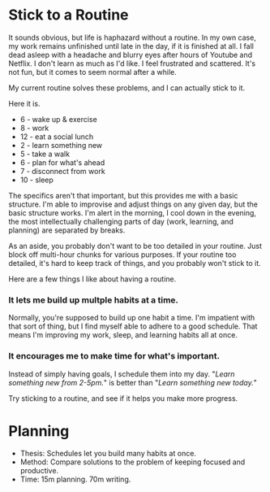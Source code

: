 # Stick to a Routine

It sounds obvious, but life is haphazard without a routine. In my own case, my work remains unfinished until late in the day, if it is finished at all. I fall dead asleep with a headache and blurry eyes after hours of Youtube and Netflix. I don't learn as much as I'd like. I feel frustrated and scattered. It's not fun, but it comes to seem normal after a while. 

My current routine solves these problems, and I can actually stick to it. 

Here it is.

- 6 - wake up & exercise
- 8 - work
- 12 - eat a social lunch
- 2 - learn something new
- 5 - take a walk
- 6 - plan for what's ahead
- 7 - disconnect from work
- 10 - sleep 

The specifics aren't that important, but this provides me with a basic structure. I'm able to improvise and adjust things on any given day, but the basic structure works. I'm alert in the morning, I cool down in the evening, the most intellectually challenging parts of day (work, learning, and planning) are separated by breaks. 

As an aside, you probably don't want to be too detailed in your routine. Just block off multi-hour chunks for various purposes. If your routine too detailed, it's hard to keep track of things, and you probably won't stick to it. 

Here are a few things I like about having a routine. 

### It lets me build up multple habits at a time. 
Normally, you're supposed to build up one habit a time. I'm impatient with that sort of thing, but I find myself able to adhere to a good schedule. That means I'm improving my work, sleep, and learning habits all at once. 

###  It encourages me to make time for what's important.
Instead of simply having goals, I schedule them into my day. "*Learn something new from 2-5pm.*" is better than "*Learn something new today.*"

Try sticking to a routine, and see if it helps you make more progress. 


# Planning
- Thesis: Schedules let you build many habits at once. 
- Method: Compare solutions to the problem of keeping focused and productive. 
- Time: 15m planning. 70m writing. 
